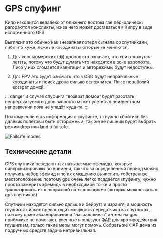 # GPS спуфинг

Кипр находится недалеко от ближнего востока где периодически рагораются конфликты, из-за чего может доставаться и Кипру в
виде испорченного GPS.

Выглядит это обычно как внезапная потеря сигнала со спутниками, либо что хуже, ложные координаты которые не меняются.

1. Для консьюмерских (dji) дронов это означает, что они откажутся летать, потому что будут думать что находятся в зоне аэропорта.
Либо у них сломается навигация и авторежимы будут недоступны.

2. Для FPV это будет означать что в OSD будут неправильные координаты и поиск дрона сильно осложнится. Плюс нерабочий возврат домой.

::: danger
В случае спуфинга "возврат домой" будет работать непредсказуемо и дрон запросто может улететь в неизвестном направлении пока не упадёт куда-то.
:::


Поэтому если есть информация о спуфинге, то нужно обойтись без далёких полётов и быть осторожным, так же не лишним будет выбрать режим drop или land в failsafe.

![Failsafe modes](/images/failsafe_modes.png)

## Технические детали

GPS спутники передают так называемые эфемиды, которые синхронизированы во времени, так что за определённый период можно получить набор эфемид и по их смещению
вычислить собственное местоположение. поэтому gps очень легко поддаётся спуфингу, нужно просто замерить эфемиды в необходимой точке и просто транслировать их с поправкой на точное время (которое можно взять с gps спутников)

Спутники находятся сильно дальше и бейрута и израиля, а мощность глушилок сильно превосходит мощность передатчика на спутниках, поэтому даже экранирование
и "направленная" антена на gps приёмнике не помогают, военные ипользуют [ФАР](https://ru.wikipedia.org/wiki/%D0%A4%D0%B0%D0%B7%D0%B8%D1%80%D0%BE%D0%B2%D0%B0%D0%BD%D0%BD%D0%B0%D1%8F_%D0%B0%D0%BD%D1%82%D0%B5%D0%BD%D0%BD%D0%B0%D1%8F_%D1%80%D0%B5%D1%88%D1%91%D1%82%D0%BA%D0%B0) для противодействия глушилкам, только такие меры могут помочь.
Собрать же ФАР дома из подручных средств задача нетривиальная.